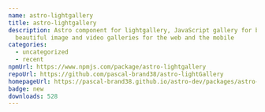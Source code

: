 ```yaml
---
name: astro-lightgallery
title: astro-lightgallery
description: Astro component for lightgallery, JavaScript gallery for building
  beautiful image and video galleries for the web and the mobile
categories:
  - uncategorized
  - recent
npmUrl: https://www.npmjs.com/package/astro-lightgallery
repoUrl: https://github.com/pascal-brand38/astro-lightGallery
homepageUrl: https://pascal-brand38.github.io/astro-dev/packages/astro-lightgallery
badge: new
downloads: 528
---
```

